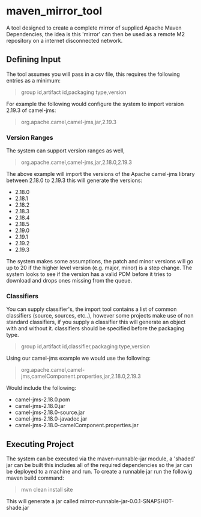 # maven_mirror_tool
A tool designed to create a complete mirror of supplied Apache Maven Dependencies, the idea is this 'mirror' can then be used as a remote M2 repository on a internet disconnected network.

## Defining Input
The tool assumes you will pass in a csv file, this requires the following entries as a minimum:
> group id,artifact id,packaging type,version

For example the following would configure the system to import version 2.19.3 of camel-jms:
> org.apache.camel,camel-jms,jar,2.19.3

### Version Ranges
The system can support version ranges as well, 
> org.apache.camel,camel-jms,jar,2.18.0,2.19.3

The above example will import the versions of the Apache camel-jms library between 2.18.0 to 2.19.3 this will generate the versions:
* 2.18.0
* 2.18.1
* 2.18.2
*  2.18.3
* 2.18.4
* 2.18.5
* 2.19.0
* 2.19.1
* 2.19.2
* 2.19.3

The system makes some assumptions, the patch and minor versions will go up to 20 if the higher level version (e.g. major, minor) is a step change. The system looks to see if the version has a valid POM before it tries to download and drops ones missing from the queue.
### Classifiers
You can supply classifier's, the import tool contains a list of common classifiers (source, sources, etc..), however some projects make use of non standard classifiers, if you supply a classifier this will generate an object with and without it. classifiers should be specified before the packaging type. 
> group id,artifact id,classifier,packaging type,version

Using our camel-jms example we would use the following:
> org.apache.camel,camel-jms,camelComponent.properties,jar,2.18.0,2.19.3

Would include the following:
* camel-jms-2.18.0.pom
* camel-jms-2.18.0.jar
* camel-jms-2.18.0-source.jar
* camel-jms-2.18.0-javadoc.jar
* camel-jms-2.18.0-camelComponent.properties.jar

## Executing Project
The system can be executed via the maven-runnable-jar module, a 'shaded' jar can be built this includes all of the required dependencies so the jar can be deployed to a machine and run. To create a runnable jar run the followig maven build command:

>  mvn clean install site

This will generate a jar called mirror-runnable-jar-0.0.1-SNAPSHOT-shade.jar